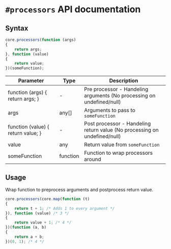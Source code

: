 # `#processors` API documentation

## Syntax

``` javascript
core.processors(function (args)
{
    return args;
}, function (value)
{
    return value;
})(someFunction);
```

| Parameter | Type | Description |
|--|--|--|
| function (args) { return args; } | - | Pre processor - Handeling arguments (No processing on undefined/null) |
| args | any[] | Arguments to pass to `someFunction` |
| function (value) { return value; } | - | Post processor - Handeling return value (No processing on undefined/null) |
| value | any | Return value from `someFunction` |
| someFunction | function | Function to wrap processors around |

## Usage

Wrap function to preprocess arguments and postprocess return value.

``` javascript
core.processors(core.map(function (t)
{
    return t + 1; /* Adds 1 to every argument */
}), function (value) /* 3 */
{
    return value + 1; /* 4 */
})(function (a, b)
{
    return a + b;
})(0, 1); /* 4 */
```
